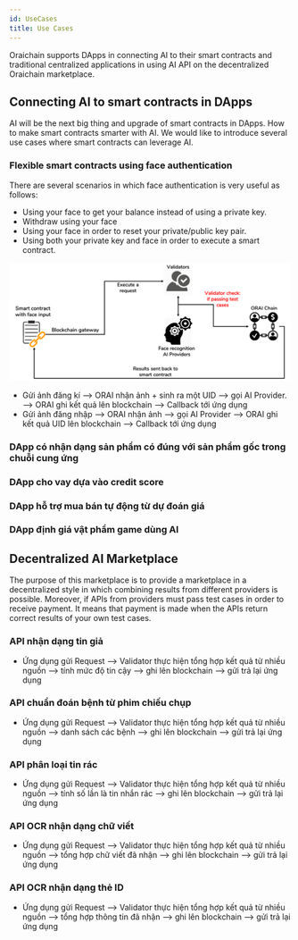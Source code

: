 ```yaml
---
id: UseCases
title: Use Cases
---
```

Oraichain supports DApps in connecting AI to their smart contracts and traditional centralized applications in using AI API on the decentralized Oraichain marketplace.

## Connecting AI to smart contracts in DApps
AI will be the next big thing and upgrade of smart contracts in DApps. How to make smart contracts smarter with AI. We would like to introduce several use cases where smart contracts can leverage AI.

### Flexible smart contracts using face authentication
There are several scenarios in which face authentication is very useful as follows:
+ Using your face to get your balance instead of using a private key.
+ Withdraw using your face
+ Using your face in order to reset your private/public key pair.
+ Using both your private key and face in order to execute a smart contract.

![Flexible smart contracts using face authentication](./../static/img/face-authentication.png)

+ Gửi ảnh đăng kí —> ORAI nhận ảnh + sinh ra một UID —> gọi AI Provider. —> ORAI ghi kết quả lên blockchain —> Callback tới ứng dụng
+ Gửi ảnh đăng nhập —> ORAI nhận ảnh —> gọi AI Provider —> ORAI ghi kết quả UID lên blockchain —> Callback tới ứng dụng

### DApp có nhận dạng sản phẩm có đúng với sản phẩm gốc trong chuỗi cung ứng

### DApp cho vay dựa vào credit score

### DApp hỗ trợ mua bán tự động từ dự đoán giá

### DApp định giá vật phẩm game dùng AI

## Decentralized AI Marketplace
The purpose of this marketplace is to provide a marketplace in a decentralized style in which combining results from different providers is possible. Moreover, if APIs from providers must pass test cases in order to receive payment. It means that payment is made when the APIs return correct results of your own test cases.

### API nhận dạng tin giả
+ Ứng dụng gửi Request --> Validator thực hiện tổng hợp kết quả từ nhiều nguồn --> tính mức độ tin cậy --> ghi lên blockchain --> gửi trả lại ứng dụng

### API chuẩn đoán bệnh từ phim chiếu chụp
+ Ứng dụng gửi Request --> Validator thực hiện tổng hợp kết quả từ nhiều nguồn --> danh sách các bệnh --> ghi lên blockchain --> gửi trả lại ứng dụng

### API phân loại tin rác
+ Ứng dụng gửi Request --> Validator thực hiện tổng hợp kết quả từ nhiều nguồn --> tính số lần là tin nhắn rác --> ghi lên blockchain --> gửi trả lại ứng dụng

### API OCR nhận dạng chữ viết
+ Ứng dụng gửi Request --> Validator thực hiện tổng hợp kết quả từ nhiều nguồn --> tổng hợp chữ viết đã nhận --> ghi lên blockchain --> gửi trả lại ứng dụng

### API OCR nhận dạng thẻ ID
+ Ứng dụng gửi Request --> Validator thực hiện tổng hợp kết quả từ nhiều nguồn --> tổng hợp thông tin đã nhận --> ghi lên blockchain --> gửi trả lại ứng dụng
